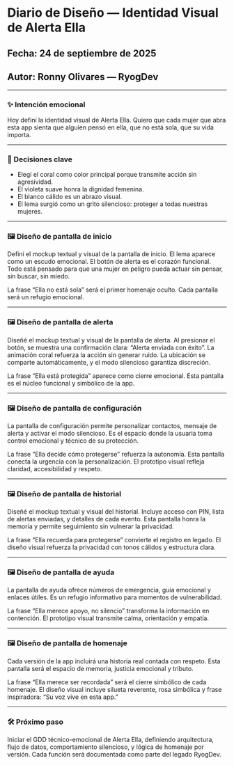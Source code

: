 # Diario de Diseño — Identidad Visual de Alerta Ella

## Fecha: 24 de septiembre de 2025  
## Autor: Ronny Olivares — RyogDev

---

### ✨ Intención emocional  
Hoy definí la identidad visual de Alerta Ella. Quiero que cada mujer que abra esta app sienta que alguien pensó en ella, que no está sola, que su vida importa.

---

### 🎨 Decisiones clave  
- Elegí el coral como color principal porque transmite acción sin agresividad.  
- El violeta suave honra la dignidad femenina.  
- El blanco cálido es un abrazo visual.  
- El lema surgió como un grito silencioso: proteger a todas nuestras mujeres.

---

### 🖼️ Diseño de pantalla de inicio  
Definí el mockup textual y visual de la pantalla de inicio. El lema aparece como un escudo emocional. El botón de alerta es el corazón funcional. Todo está pensado para que una mujer en peligro pueda actuar sin pensar, sin buscar, sin miedo.

La frase “Ella no está sola” será el primer homenaje oculto. Cada pantalla será un refugio emocional.

---

### 🖼️ Diseño de pantalla de alerta  
Diseñé el mockup textual y visual de la pantalla de alerta. Al presionar el botón, se muestra una confirmación clara: “Alerta enviada con éxito”. La animación coral refuerza la acción sin generar ruido. La ubicación se comparte automáticamente, y el modo silencioso garantiza discreción.

La frase “Ella está protegida” aparece como cierre emocional. Esta pantalla es el núcleo funcional y simbólico de la app.

---

### 🖼️ Diseño de pantalla de configuración  
La pantalla de configuración permite personalizar contactos, mensaje de alerta y activar el modo silencioso. Es el espacio donde la usuaria toma control emocional y técnico de su protección.

La frase “Ella decide cómo protegerse” refuerza la autonomía. Esta pantalla conecta la urgencia con la personalización. El prototipo visual refleja claridad, accesibilidad y respeto.

---

### 🖼️ Diseño de pantalla de historial  
Diseñé el mockup textual y visual del historial. Incluye acceso con PIN, lista de alertas enviadas, y detalles de cada evento. Esta pantalla honra la memoria y permite seguimiento sin vulnerar la privacidad.

La frase “Ella recuerda para protegerse” convierte el registro en legado. El diseño visual refuerza la privacidad con tonos cálidos y estructura clara.

---

### 🖼️ Diseño de pantalla de ayuda  
La pantalla de ayuda ofrece números de emergencia, guía emocional y enlaces útiles. Es un refugio informativo para momentos de vulnerabilidad.

La frase “Ella merece apoyo, no silencio” transforma la información en contención. El prototipo visual transmite calma, orientación y empatía.

---

### 🖼️ Diseño de pantalla de homenaje  
Cada versión de la app incluirá una historia real contada con respeto. Esta pantalla será el espacio de memoria, justicia emocional y tributo.

La frase “Ella merece ser recordada” será el cierre simbólico de cada homenaje. El diseño visual incluye silueta reverente, rosa simbólica y frase inspiradora: “Su voz vive en esta app.”

---

### 🛠️ Próximo paso  
Iniciar el GDD técnico-emocional de Alerta Ella, definiendo arquitectura, flujo de datos, comportamiento silencioso, y lógica de homenaje por versión. Cada función será documentada como parte del legado RyogDev.